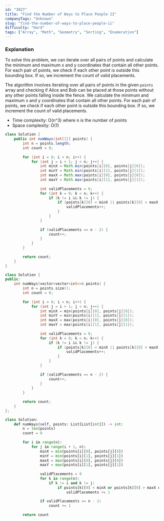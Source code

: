 ```yaml
---
id: "3027"
title: "Find the Number of Ways to Place People II"
companyTags: "Unknown"
slug: "find-the-number-of-ways-to-place-people-ii"
difficulty: "Hard"
tags: ["Array", "Math", "Geometry", "Sorting", "Enumeration"]
---
```


### Explanation

To solve this problem, we can iterate over all pairs of points and calculate the minimum and maximum x and y coordinates that contain all other points. For each pair of points, we check if each other point is outside this bounding box. If so, we increment the count of valid placements.

The algorithm involves iterating over all pairs of points in the given `points` array and checking if Alice and Bob can be placed at those points without any other points falling inside the fence. We calculate the minimum and maximum x and y coordinates that contain all other points. For each pair of points, we check if each other point is outside this bounding box. If so, we increment the count of valid placements.

- Time complexity: O(n^3) where n is the number of points
- Space complexity: O(1)
```java
class Solution {
    public int numWays(int[][] points) {
        int n = points.length;
        int count = 0;
        
        for (int i = 0; i < n; i++) {
            for (int j = i + 1; j < n; j++) {
                int minX = Math.min(points[i][0], points[j][0]);
                int minY = Math.min(points[i][1], points[j][1]);
                int maxX = Math.max(points[i][0], points[j][0]);
                int maxY = Math.max(points[i][1], points[j][1]);
                
                int validPlacements = 0;
                for (int k = 0; k < n; k++) {
                    if (k != i && k != j) {
                        if (points[k][0] < minX || points[k][0] > maxX || points[k][1] < minY || points[k][1] > maxY) {
                            validPlacements++;
                        }
                    }
                }
                
                if (validPlacements == n - 2) {
                    count++;
                }
            }
        }
        
        return count;
    }
}
```

```cpp
class Solution {
public:
    int numWays(vector<vector<int>>& points) {
        int n = points.size();
        int count = 0;
        
        for (int i = 0; i < n; i++) {
            for (int j = i + 1; j < n; j++) {
                int minX = min(points[i][0], points[j][0]);
                int minY = min(points[i][1], points[j][1]);
                int maxX = max(points[i][0], points[j][0]);
                int maxY = max(points[i][1], points[j][1]);
                
                int validPlacements = 0;
                for (int k = 0; k < n; k++) {
                    if (k != i && k != j) {
                        if (points[k][0] < minX || points[k][0] > maxX || points[k][1] < minY || points[k][1] > maxY) {
                            validPlacements++;
                        }
                    }
                }
                
                if (validPlacements == n - 2) {
                    count++;
                }
            }
        }
        
        return count;
    }
};
```

```python
class Solution:
    def numWays(self, points: List[List[int]]) -> int:
        n = len(points)
        count = 0
        
        for i in range(n):
            for j in range(i + 1, n):
                minX = min(points[i][0], points[j][0])
                minY = min(points[i][1], points[j][1])
                maxX = max(points[i][0], points[j][0])
                maxY = max(points[i][1], points[j][1])
                
                validPlacements = 0
                for k in range(n):
                    if k != i and k != j:
                        if points[k][0] < minX or points[k][0] > maxX or points[k][1] < minY or points[k][1] > maxY:
                            validPlacements += 1
                
                if validPlacements == n - 2:
                    count += 1
        
        return count
```